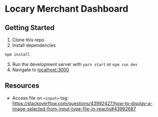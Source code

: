 # Locary Merchant Dashboard

## Getting Started

1. Clone this repo
2. Install dependencies
```bash
npm install
```
3. Run the development server with `yarn start` or `npm run dev`
4. Navigate to [localhost:3000](http://localhost:3000)

## Resources

- Access file on `<input>` tag: https://stackoverflow.com/questions/43992427/how-to-display-a-image-selected-from-input-type-file-in-reactjs#43992687
